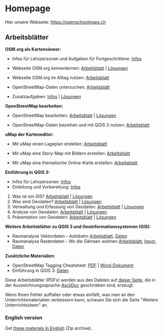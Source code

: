 # Homepage

Hier unsere Webseite: https://openschoolmaps.ch

## Arbeitsblätter

**OSM.org als Kartenviewer:**

* Infos für Lehrpersonen und Aufgaben für Fortgeschrittene: [Infos](https://gitlab.com/openschoolmaps/openschoolmaps.gitlab.io/-/jobs/artifacts/master/raw/lehrmittel/osm-org_als_kartenviewer/infos_fuer_lp/01_osm-org_als_kartenviewer_lp-infos.pdf?job=PDFs)

* Webseite OSM.org kennenlernen: [Arbeitsblatt](https://gitlab.com/openschoolmaps/openschoolmaps.gitlab.io/-/jobs/artifacts/master/raw/lehrmittel/osm-org_als_kartenviewer/arbeitsblaetter_fuer_sus/01_webseite_osm-org_kennenlernen.pdf?job=PDFs) | [Lösungen](https://gitlab.com/openschoolmaps/openschoolmaps.gitlab.io/-/jobs/artifacts/master/raw/lehrmittel/osm-org_als_kartenviewer/arbeitsblaetter_fuer_sus/01_webseite_osm-org_kennenlernen_solutions.pdf?job=PDFs)

* Webseite OSM.org im Alltag nutzen: [Arbeitsblatt](https://gitlab.com/openschoolmaps/openschoolmaps.gitlab.io/-/jobs/artifacts/master/raw/lehrmittel/osm-org_als_kartenviewer/arbeitsblaetter_fuer_sus/02_webseite_osm-org_im_alltag_nutzen.pdf?job=PDFs)

* OpenStreetMap-Daten untersuchen: [Arbeitsblatt](https://gitlab.com/openschoolmaps/openschoolmaps.gitlab.io/-/jobs/artifacts/master/raw/lehrmittel/osm-org_als_kartenviewer/arbeitsblaetter_fuer_sus/03_openstreetmap-daten_untersuchen.pdf?job=PDFs)

* Zusatzaufgaben:
[Infos](https://gitlab.com/openschoolmaps/openschoolmaps.gitlab.io/-/jobs/artifacts/master/raw/lehrmittel/osm-org_als_kartenviewer/arbeitsblaetter_fuer_sus/04_zusatzaufgaben.pdf?job=PDFs) | [Lösungen](https://gitlab.com/openschoolmaps/openschoolmaps.gitlab.io/-/jobs/artifacts/master/raw/lehrmittel/osm-org_als_kartenviewer/arbeitsblaetter_fuer_sus/04_zusatzaufgaben_solutions.pdf?job=PDFs)

**OpenStreetMap bearbeiten:**

* OpenStreetMap bearbeiten: [Arbeitsblatt](https://gitlab.com/openschoolmaps/openschoolmaps.gitlab.io/-/jobs/artifacts/master/raw/lehrmittel/osm_bearbeiten/01_openstreetmap_bearbeiten.pdf?job=PDFs) | [Lösungen](https://gitlab.com/openschoolmaps/openschoolmaps.gitlab.io/-/jobs/artifacts/master/raw/lehrmittel/osm_bearbeiten/01_openstreetmap_bearbeiten_solutions.pdf?job=PDFs)

* OpenStreetMap-Daten beziehen und mit QGIS 3 nutzen: [Arbeitsblatt](https://gitlab.com/openschoolmaps/openschoolmaps.gitlab.io/-/jobs/artifacts/master/raw/lehrmittel/osm_bearbeiten/02_osm-daten_beziehen.pdf?job=PDFs)

**uMap der Karteneditor:**

* Mit uMap einen Lageplan erstellen: [Arbeitsblatt](https://gitlab.com/openschoolmaps/openschoolmaps.gitlab.io/-/jobs/artifacts/master/raw/lehrmittel/umap/01_lageplan_erstellen.pdf?job=PDFs)

* Mit uMap eine Story-Map mit Bildern erstellen: [Arbeitsblatt](https://gitlab.com/openschoolmaps/openschoolmaps.gitlab.io/-/jobs/artifacts/master/raw/lehrmittel/umap/03_story-map_erstellen.pdf?job=PDFs)

* Mit uMap eine thematische Online-Karte erstellen: [Arbeitsblatt](https://gitlab.com/openschoolmaps/openschoolmaps.gitlab.io/-/jobs/artifacts/master/raw/lehrmittel/umap/02_online-karte_erstellen.pdf?job=PDFs)

**Einführung in QGIS 3:**

* Infos für Lehrpersonen: [Infos](https://gitlab.com/openschoolmaps/openschoolmaps.gitlab.io/-/jobs/artifacts/master/raw/lehrmittel/einfuehrung_in_qgis/infos_fuer_lp/01_einfuehrung_in_qgis_lp_infos.pdf?job=PDFs)
* Einleitung und Vorbereitung: [Infos](https://gitlab.com/openschoolmaps/openschoolmaps.gitlab.io/-/jobs/artifacts/master/raw/lehrmittel/einfuehrung_in_qgis/arbeitsblaetter_fuer_sus/0_einleitung_und_vorbereitung.pdf?job=PDFs)

1. Was ist ein GIS? [Arbeitsblatt](https://gitlab.com/openschoolmaps/openschoolmaps.gitlab.io/-/jobs/artifacts/master/raw/lehrmittel/einfuehrung_in_qgis/arbeitsblaetter_fuer_sus/1_was_ist_ein_gis.pdf?job=PDFs) | [Lösungen](https://gitlab.com/openschoolmaps/openschoolmaps.gitlab.io/-/jobs/artifacts/master/raw/lehrmittel/einfuehrung_in_qgis/arbeitsblaetter_fuer_sus/1_was_ist_ein_gis_solutions.pdf?job=PDFs)
2. Was sind Geodaten? [Arbeitsblatt](https://gitlab.com/openschoolmaps/openschoolmaps.gitlab.io/-/jobs/artifacts/master/raw/lehrmittel/einfuehrung_in_qgis/arbeitsblaetter_fuer_sus/2_was_sind_geodaten.pdf?job=PDFs) | [Lösungen](https://gitlab.com/openschoolmaps/openschoolmaps.gitlab.io/-/jobs/artifacts/master/raw/lehrmittel/einfuehrung_in_qgis/arbeitsblaetter_fuer_sus/2_was_sind_geodaten_solutions.pdf?job=PDFs)
3. Verwaltung und Erfassung von Geodaten: [Arbeitsblatt](https://gitlab.com/openschoolmaps/openschoolmaps.gitlab.io/-/jobs/artifacts/master/raw/lehrmittel/einfuehrung_in_qgis/arbeitsblaetter_fuer_sus/3_verwaltung_und_erfassung_von_geodaten.pdf?job=PDFs) | [Lösungen](https://gitlab.com/openschoolmaps/openschoolmaps.gitlab.io/-/jobs/artifacts/master/raw/lehrmittel/einfuehrung_in_qgis/arbeitsblaetter_fuer_sus/3_verwaltung_und_erfassung_von_geodaten_solutions.pdf?job=PDFs)
4. Analyse von Geodaten: [Arbeitsblatt](https://gitlab.com/openschoolmaps/openschoolmaps.gitlab.io/-/jobs/artifacts/master/raw/lehrmittel/einfuehrung_in_qgis/arbeitsblaetter_fuer_sus/4_analyse_von_geodaten.pdf?job=PDFs) | [Lösungen](https://gitlab.com/openschoolmaps/openschoolmaps.gitlab.io/-/jobs/artifacts/master/raw/lehrmittel/einfuehrung_in_qgis/arbeitsblaetter_fuer_sus/4_analyse_von_geodaten_solutions.pdf?job=PDFs)
5. Präsentation von Geodaten: [Arbeitsblatt](https://gitlab.com/openschoolmaps/openschoolmaps.gitlab.io/-/jobs/artifacts/master/raw/lehrmittel/einfuehrung_in_qgis/arbeitsblaetter_fuer_sus/5_praesentation_von_geodaten.pdf?job=PDFs) | [Lösungen](https://gitlab.com/openschoolmaps/openschoolmaps.gitlab.io/-/jobs/artifacts/master/raw/lehrmittel/einfuehrung_in_qgis/arbeitsblaetter_fuer_sus/5_praesentation_von_geodaten_solutions.pdf?job=PDFs)

**Weitere Arbeitsblätter zu QGIS 3 und Geoinformationssystemen (GIS):**

* Raumanalyse Vektordaten - Autobahn [Arbeitsblatt](https://gitlab.com/openschoolmaps/openschoolmaps.gitlab.io/-/jobs/artifacts/master/raw/lehrmittel/geodaten-analyse_mit_qgis/vektordaten-analyse_mit_qgis/vektordaten-analyse_mit_qgis_autobahn.pdf?job=PDFs), [Daten](https://gitlab.com/openschoolmaps/openschoolmaps.gitlab.io/-/jobs/artifacts/master/download?job=autobahn%20excercise%20data)
* Raumanalyse Rasterdaten - Wo die Gämsen wohnen [Arbeitsblatt](https://gitlab.com/openschoolmaps/openschoolmaps.gitlab.io/-/jobs/artifacts/master/raw/lehrmittel/geodaten-analyse_mit_qgis/rasterdaten-analyse_mit_qgis/rasterdaten-analyse_mit_qgis_gaemsen.pdf?job=PDFs), [Input-Daten](https://gitlab.com/openschoolmaps/openschoolmaps.gitlab.io/-/jobs/artifacts/master/download?job=gaemsen%20excercise%20data)


**Zusätzliche Materialien:**

* OpenStreetMap Tagging Cheatsheet: [PDF](https://gitlab.com/openschoolmaps/openschoolmaps.gitlab.io/-/jobs/artifacts/master/raw/lehrmittel/OpenStreetMap%20Tagging%20Cheatsheet.pdf?job=PDFs) | [Word-Dokument](https://gitlab.com/openschoolmaps/openschoolmaps.gitlab.io/-/jobs/artifacts/master/raw/lehrmittel/OpenStreetMap%20Tagging%20Cheatsheet.docx?job=PDFs)
* Einführung in QGIS 3: [Daten](https://gitlab.com/openschoolmaps/openschoolmaps.gitlab.io/-/jobs/artifacts/master/download?job=QGIS%20excercise%20data)

Diese Arbeitsblätter (PDFs) werden
aus den Dateien
auf [dieser Seite](https://gitlab.com/openschoolmaps/openschoolmaps.gitlab.io/tree/master/lehrmittel), die in der Auszeichnungssprache [AsciiDoc](https://asciidoctor.org/docs/what-is-asciidoc/) geschrieben sind,
erzeugt.

Wenn Ihnen Fehler auffallen oder etwas einfällt, was man an den Unterrichtsmaterialien verbessern kann, schauen Sie sich die Seite "Weitere Unterrichtsideen" an.

### English version

Get [these materials in English](https://gitlab.com/openschoolmaps/openschoolmaps.gitlab.io/-/jobs/artifacts/english/download?job=PDFs) (Zip archive).
